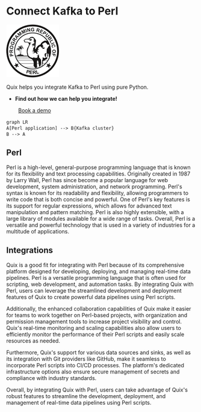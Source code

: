# Connect Kafka to Perl

![](./images/logo_1.jpg)

Quix helps you integrate Kafka to Perl using pure Python.

<div class="grid cards blog-grid-card" markdown>

- __Find out how we can help you integrate!__

    <a class="md-button md-button--primary" href="https://share.hsforms.com/1iW0TmZzKQMChk0lxd_tGiw4yjw2?__hstc=175542013.2303933fbd746c0ac86d9ccbe9bc9100.1728383268831.1729603416735.1729620918855.31&__hssc=175542013.1.1729620918855&__hsfp=2132701734" target="_blank" style="margin:.5rem;">Book a demo</a>

</div>

```mermaid
graph LR
A[Perl application] --> B{Kafka cluster}
B --> A
```

## Perl

Perl is a high-level, general-purpose programming language that is known for its flexibility and text processing capabilities. Originally created in 1987 by Larry Wall, Perl has since become a popular language for web development, system administration, and network programming. Perl's syntax is known for its readability and flexibility, allowing programmers to write code that is both concise and powerful. One of Perl's key features is its support for regular expressions, which allows for advanced text manipulation and pattern matching. Perl is also highly extensible, with a large library of modules available for a wide range of tasks. Overall, Perl is a versatile and powerful technology that is used in a variety of industries for a multitude of applications.

## Integrations

Quix is a good fit for integrating with Perl because of its comprehensive platform designed for developing, deploying, and managing real-time data pipelines. Perl is a versatile programming language that is often used for scripting, web development, and automation tasks. By integrating Quix with Perl, users can leverage the streamlined development and deployment features of Quix to create powerful data pipelines using Perl scripts.

Additionally, the enhanced collaboration capabilities of Quix make it easier for teams to work together on Perl-based projects, with organization and permission management tools to increase project visibility and control. Quix's real-time monitoring and scaling capabilities also allow users to efficiently monitor the performance of their Perl scripts and easily scale resources as needed.

Furthermore, Quix's support for various data sources and sinks, as well as its integration with Git providers like GitHub, make it seamless to incorporate Perl scripts into CI/CD processes. The platform's dedicated infrastructure options also ensure secure management of secrets and compliance with industry standards.

Overall, by integrating Quix with Perl, users can take advantage of Quix's robust features to streamline the development, deployment, and management of real-time data pipelines using Perl scripts.

